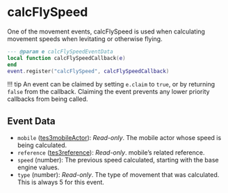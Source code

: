 # calcFlySpeed

One of the movement events, calcFlySpeed is used when calculating movement speeds when levitating or otherwise flying.

```lua
--- @param e calcFlySpeedEventData
local function calcFlySpeedCallback(e)
end
event.register("calcFlySpeed", calcFlySpeedCallback)
```

!!! tip
	An event can be claimed by setting `e.claim` to `true`, or by returning `false` from the callback. Claiming the event prevents any lower priority callbacks from being called.

## Event Data

* `mobile` ([tes3mobileActor](../../types/tes3mobileActor)): *Read-only*. The mobile actor whose speed is being calculated.
* `reference` ([tes3reference](../../types/tes3reference)): *Read-only*. mobile’s related reference.
* `speed` (number): The previous speed calculated, starting with the base engine values.
* `type` (number): *Read-only*. The type of movement that was calculated. This is always 5 for this event.

